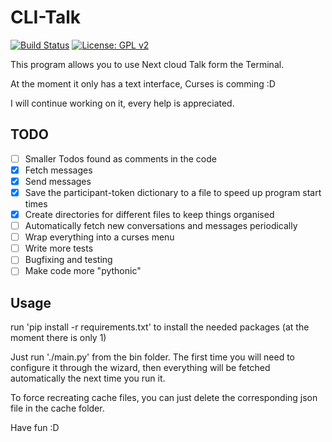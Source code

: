 # CLI-Talk
[![Build Status](https://travis-ci.org/mrchainman/CLI-Talk.svg?branch=master)](https://travis-ci.org/mrchainman/CLI-Talk)
[![License: GPL v2](https://img.shields.io/badge/License-GPL%20v2-blue.svg)](https://www.gnu.org/licenses/old-licenses/gpl-2.0.en.html)

This program allows you to use Next cloud Talk form the Terminal.

At the moment it only has a text interface, Curses is comming :D

I will continue working on it, every help is appreciated.

## TODO
- [ ] Smaller Todos found as comments in the code
- [x] Fetch messages
- [x] Send messages
- [x] Save the participant-token dictionary to a file to speed up program start times
- [x] Create directories for different files to keep things organised
- [ ] Automatically fetch new conversations and messages periodically
- [ ] Wrap everything into a curses menu
- [ ] Write more tests
- [ ] Bugfixing and testing
- [ ] Make code more "pythonic"

## Usage
run 'pip install -r requirements.txt' to install the needed packages (at the moment there is only 1)

Just run './main.py' from the bin folder.
The first time you will need to configure it through the wizard, then everything will be fetched automatically the next time you run it.

To force recreating cache files, you can just delete the corresponding json file in the cache folder.

Have fun :D
